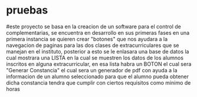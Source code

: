 # pruebas
#este proyecto se basa en la creacion de un software para el control de complementarias, se encuentra en desarrollo en sus primeras fases 
en una primera instancia se quieren crear "botones" que nos ayudara a la navegacion de paginas para las dos clases de extracurriculares que se manejan en el instituto, posterior a esto se le enlasara una base de datos la cual mostrara una LISTA en la cual se muestren los datos de los alumnos inscritos en alguna extracurricular, en esa lista habra un BOTON el cual sera "Generar Constancia" el cual sera un generador de pdf con ayuda a la informacion de un alumno seleccionado
para que el alumno pueda obtener dicha constancia tendra que cumplir con ciertos requisitos como minimo de horas 
